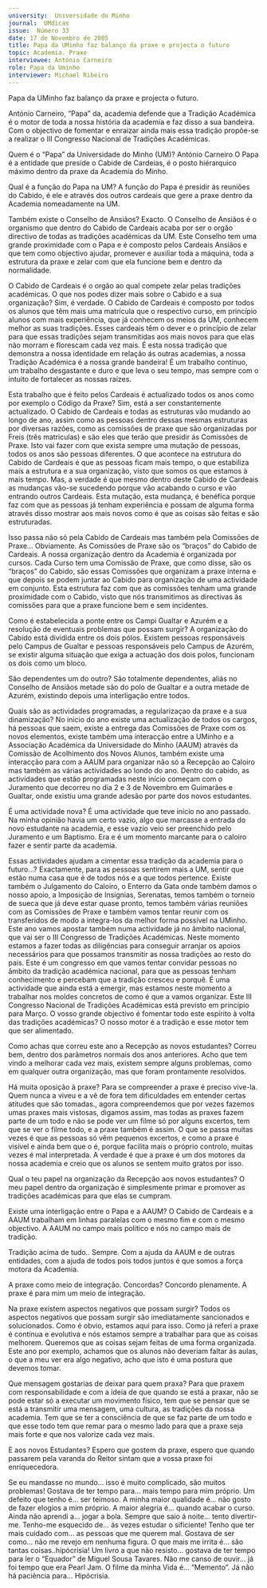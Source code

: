 ```yaml
---
university:  Universidade do Minho
journal:  UMdicas
issue:  Número 33
date: 17 de Novembro de 2005
title: Papa da UMinho faz balanço da praxe e projecta o futuro
topic: Academia. Praxe
interviewee: António Carneiro
role: Papa da Uminho
interviewer: Michael Ribeiro
---
```


Papa da UMinho faz balanço da praxe e projecta o futuro.


António Carneiro, “Papa” da, academia defende
que a Tradição Académica é o motor de toda a
nossa história da academia e faz disso a sua
bandeira. Com o objectivo de fomentar e
enraizar ainda mais essa tradição propõe-se a
realizar o III Congresso Nacional de Tradições
Académicas.


Quem é o “Papa” da Universidade do Minho
(UM)?
António Carneiro O Papa é a entidade que preside
o Cabide de Cardeias, é o posto hiérarquico
máximo dentro da praxe da Academia do Minho.


Qual é a função do Papa na UM?
A função do Papa é presidir ás reuniões do Cabido,
é ele e através dos outros cardeais que gere a praxe
dentro da Academia nomeadamente na UM.


Também existe o Conselho de Ansiãos?
Exacto. O Conselho de Ansiãos é o organismo que
dentro do Cabido de Cardeais acaba por ser o orgão
directivo de todas as tradições académicas da UM.
Este Conselho tem uma grande proximidade com o
Papa e é composto pelos Cardeais Ansiãos e que
tem como objectivo ajudar, promever e auxiliar toda
a máquina, toda a estrutura da praxe e zelar com
que ela funcione bem e dentro da normalidade.


O Cabido de Cardeais é o orgão ao qual compete
zelar pelas tradições académicas. O que nos
podes dizer mais sobre o Cabido e a sua
organização?
Sim, é verdade. O Cabido de
Cardeais é composto por todos
os alunos que têm mais uma
matrícula que o respectivo
curso, em princípio alunos com
mais experiência, que já
conhecem os meios da UM,
conhecem melhor as suas
tradições. Esses cardeais têm o
dever e o princípio de zelar para
que essas tradições sejam
transmitidas aos mais novos
para que elas não morram e florescam cada vez
mais. É esta nossa tradição que demonstra a nossa
identidade em relação ás outras academias, a
nossa Tradição Académica é a nossa grande
bandeira! É um trabalho contínuo, um trabalho
desgastante e duro e que leva o seu tempo, mas
sempre com o intuito de fortalecer as nossas raízes.


Esta trabalho que é feito pelos Cardeais é
actualizado todos os anos como por exemplo o
Código da Praxe?
Sim, está a ser constantemente actualizado. O
Cabido de Cardeais e todas as estruturas vão
mudando ao longo de ano, assim como as pessoas
dentro dessas mesmas estruturas por diversas
razões, como as comissões de praxe que são
organizadas por Freis (três matriculas) e são eles
que terão que presidir ás Comissões de Praxe. Isto
vai fazer com que exista sempre uma mutação de
pessoas, todos os anos são pessoas diferentes. O
que acontece na estrutura do Cabido de Cardeais é
que as pessoas ficam mais tempo, o que estabiliza
mais a estrutura e a sua organização, visto que
somos os que estamos à mais tempo. Mas, a
verdade é que mesmo dentro deste Cabido de
Cardeais as mudanças vão-se sucedendo porque
vão acabando o curso e vão entrando outros
Cardeais. Esta mutação, esta mudança, é benéfica
porque faz com que as pessoas já tenham
experiência e possam de alguma forma através
disso mostrar aos mais novos como é que as coisas
são feitas e são estruturadas.


Isso passa não só pela Cabido de Cardeais mas
também pela Comissões de Praxe…
Obviamente. As Comissões de Praxe são os
“braços” do Cabido de Cardeais. A nossa
organização dentro da Academia é organizada por
cursos. Cada Curso tem uma Comissão de Praxe,
que como disse, são os “braços” do Cabido, são
essas Comissões que organizam a praxe interna e
que depois se podem juntar ao Cabido para
organização de uma actividade em conjunto. Esta
estrutura faz com que as comissões tenham uma
grande proximidade com o Cabido, visto que nós
transmitimos as directivas às comissões para que a
praxe funcione bem e sem incidentes.


Como é estabelecida a ponte entre os Campi
Gualtar e Azurém e a resolução de eventuais
problemas que possam surgir?
A organização do Cabido está dividida entre os
dois pólos. Existem pessoas responsáveis pelo
Campus de Gualtar e pessoas responsáveis pelo
Campus de Azurém, se existir alguma situação que
exiga a actuação dos dois polos, funcionam os dois
como um bloco.


São dependentes um do outro?
São totalmente dependentes, aliás no Conselho de
Ansiãos metade são do polo de Gualtar e a outra
metade de Azurém, existindo depois uma
interligação entre todos.


Quais são as actividades programadas, a
regularizaçao da praxe e a sua dinamização?
No início do ano existe uma actualização de todos
os cargos, há pessoas que saem, existe a entrega
das Comissões de Praxe com os novos elementos,
existe também uma interacção entre a UMinho e a
Associação Académica da Universidade do Minho
(AAUM) através da Comissão de Acolhimento dos
Novos Alunos, também existe uma interacção para
com a AAUM para organizar não só a Recepção ao
Caloiro mas também as várias actividades ao londo
do ano. Dentro do cabido, as actividades que estão
programadas neste início começam com o
Juramento que decorreu no dia 2 e 3 de Novembro
em Guimarães e Gualtar, onde existiu uma grande
adesão por parte dos novos
estudantes.


É uma actividade nova?
É uma actividade que teve início no
ano passado. Na minha opinião
havia um certo vazio, algo que
marcasse a entrada do novo
estudante na academia, e esse
vazio veio ser preenchido pelo
Juramento e um Baptismo. Era e é
um momento marcante para o
caloiro fazer e sentir parte da academia.


Essas actividades ajudam a cimentar essa
tradição da academia para o futuro…?
Exactamente, para as pessoas sentirem mais a UM,
sentir que estão numa casa que é de todos nós e a
que todos pertence. Existe também o Julgamento
do Caloiro, o Enterro da Gata onde também damos
o nosso apoio, a Imposição de Insígnias,
Serenatas, temos também o torneio de sueca que já
deve estar quase pronto, temos também várias
reuniões com as Comissões de Praxe e também
vamos tentar reunir com os transferidos de modo a
integra-los da melhor forma possível na UMinho.
Este ano vamos apostar também numa actividade
já no âmbito nacional, que vai ser o III Congresso de
Tradições Académicas. Neste momento estamos a
fazer todas as diligências para conseguir arranjar os
apoios necessários para que possamos transmitir
as nossa tradições ao resto do país. Este é um
congresso em que vamos tentar convidar pessoas
no âmbito da tradição académica nacional, para
que as pessoas tenham conhecimento e percebam
que a tradição cresceu e porquê. É uma actividade
que ainda está a emergir, mas estamos neste
momento a trabalhar nos moldes concretos de
como é que a vamos organizar. Este III Congresso
Nacional de Tradições Académicas está previsto
em princípio para Março.
O vosso grande objectivo é fomentar todo este
espírito à volta das tradições académicas?
O nosso motor é a tradição e esse motor tem que
ser alimentado.


Como achas que correu este ano a Recepção as
novos estudantes?
Correu bem, dentro dos parâmetros normais dos
anos anteriores. Acho que tem vindo a melhorar
cada vez mais, existem sempre alguns problemas,
como em qualquer outra organização, mas que
foram prontamente resolvidos.


Há muita oposição à praxe?
Para se compreender a praxe é preciso vive-la.
Quem nunca a viveu e a vê de fora tem dificuldades
em entender certas atitudes que são tomadas.,
agora compreendemos que por vezes fazemos
umas praxes mais vistosas, digamos assim, mas
todas as praxes fazem parte de um todo e não se
pode ver um filme só por alguns excertos, tem que
se ver o filme todo, e a praxe também é assim. O
que se passa muitas vezes é que as pessoas só
vêm pequenos excertos, e como a praxe é visível e
ainda bem que o é, porque facilita mais o próprio
controlo, muitas vezes é mal interpretada. A
verdade é que a praxe é um dos motores da nossa
academia e creio que os alunos se sentem muito
gratos por isso.


Qual o teu papel na organização da Recepção
aos novos estudantes?
O meu papel dentro da organização é
simplesmente primar e promover as tradições
académicas para que elas se cumpram.


Existe uma interligação entre o Papa e a AAUM?
O Cabido de Cardeais e a AAUM trabalham em
linhas paralelas com o mesmo fim e com o mesmo
objectivo. A AAUM no campo mais político e nós no
campo mais de tradição.


Tradição acima de tudo..
Sempre. Com a ajuda da AAUM e de outras
entidades, com a ajuda de todos pois todos juntos é
que somos a força motora da Academia.


A praxe como meio de integração. Concordas?
Concordo plenamente. A praxe é para mim um meio
de integração.


Na praxe existem aspectos negativos que
possam surgir?
Todos os aspectos negativos que possam surgir
são imediatamente sancionados e solucionados.
Como é obvio, estamos aqui para isso. Como já
referi a praxe é contínua e evolutiva e nós estamos
sempre a trabalhar para que as coisas melhorem.
Queremos que as coisas sejam feitas de uma forma
organizada. Este ano por exemplo, achamos que os
alunos não deveriam faltar ás aulas, o que a meu
ver era algo negativo, acho que isto é uma postura
que devemos tomar.


Que mensagem gostarias de deixar para quem
praxa?
Para que praxem com responsabilidade e com a
ideia de que quando se está a praxar, não se pode
estar só a executar um movimento físico, tem que
se pensar que se está a transmitir uma mensagem,
uma cultura, as tradições da nossa academia. Tem
que se ter a consciência de que se faz parte de um
todo e que esse todo tem que remar para o mesmo
lado para que a praxe seja mais forte e que nos
valorize cada vez mais.


E aos novos Estudantes?
Espero que gostem da praxe, espero que quando
passarem pela varanda do Reitor sintam que a
vossa praxe foi enriquecedora.




Se eu mandasse no mundo…
isso é muito complicado, são muitos
problemas!
Gostava de ter tempo para… mais tempo
para mim próprio.
Um defeito que tenho é… ser teimoso.
A minha maior qualidade é… não gosto de
fazer elogios a mim próprio.
A maior alegria é… quando acabar o curso.
Ainda não aprendi a… jogar a bola.
Sempre que saio á noite… tento divertir-me.
Tenho-me esquecido de… ás vezes estudar o
sificiente!
Tenho que ter mais cuidado com… as
pessoas que me querem mal.
Gostava de ser como… não me revejo em
nenhuma figura.
O que mais me irrita é… são tantas
coisas..hipócrisia!
Um livro a que não resisto… gostava de ter
tempo para ler o “Equador” de Miguel Sousa
Tavares.
Não me canso de ouvir… já foi tempo que era
Pearl Jam.
O filme da minha Vida é… “Memento”.
Já não há paciência para… Hipócrisia.